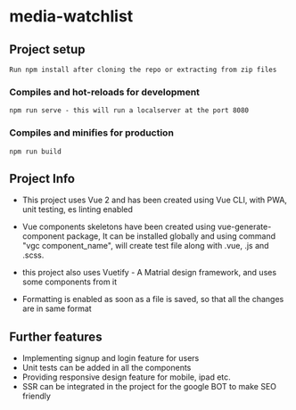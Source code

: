 # media-watchlist

## Project setup

```
Run npm install after cloning the repo or extracting from zip files
```

### Compiles and hot-reloads for development

```
npm run serve - this will run a localserver at the port 8080
```

### Compiles and minifies for production

```
npm run build
```

## Project Info

- This project uses Vue 2 and has been created using Vue CLI, with PWA, unit testing, es linting enabled

- Vue components skeletons have been created using vue-generate-component package, It can be installed globally and using command "vgc component_name", will create test file along with .vue, .js and .scss.

- this project also uses Vuetify - A Matrial design framework, and uses some components from it

- Formatting is enabled as soon as a file is saved, so that all the changes are in same format

## Further features

- Implementing signup and login feature for users
- Unit tests can be added in all the components
- Providing responsive design feature for mobile, ipad etc.
- SSR can be integrated in the project for the google BOT to make SEO friendly
